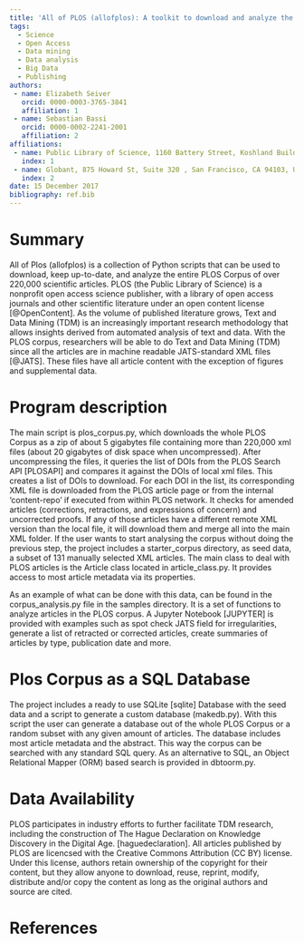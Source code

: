 ```yaml
---
title: 'All of PLOS (allofplos): A toolkit to download and analyze the entire PLOS corpus'
tags:
  - Science
  - Open Access
  - Data mining
  - Data analysis
  - Big Data
  - Publishing
authors:
 - name: Elizabeth Seiver
   orcid: 0000-0003-3765-3841
   affiliation: 1
 - name: Sebastian Bassi
   orcid: 0000-0002-2241-2001
   affiliation: 2
affiliations:
 - name: Public Library of Science, 1160 Battery Street, Koshland Building East, Suite 225, San Francisco, CA 94111, USA
   index: 1
 - name: Globant, 875 Howard St, Suite 320 , San Francisco, CA 94103, USA
   index: 2
date: 15 December 2017
bibliography: ref.bib
---
```



# Summary

All of Plos (allofplos) is a collection of Python scripts that can be used to download, keep up-to-date, and analyze the entire PLOS Corpus of over 220,000 scientific articles.
PLOS (the Public Library of Science) is a nonprofit open access science publisher, with a library of open access journals and other scientific literature under an open content license [@OpenContent]. As the volume of published literature grows, Text and Data Mining (TDM) is an increasingly important research methodology that allows insights derived from automated analysis of text and data.
With the PLOS corpus, researchers will be able to do Text and Data Mining (TDM) since all the articles are in machine readable JATS-standard XML files [@JATS]. These files have all article content with the exception of figures and supplemental data.


# Program description

The main script is plos_corpus.py, which downloads the whole PLOS Corpus as a zip of about 5 gigabytes file containing more than 220,000 xml files (about 20 gigabytes of disk space when uncompressed). After uncompressing the files, it queries the list of DOIs from the PLOS Search API [PLOSAPI] and compares it against the DOIs of local xml files. This creates a list of DOIs to download.  For each DOI in the list, its corresponding XML file is downloaded from the PLOS article page or from the internal ‘content-repo’ if executed from within PLOS network. It checks for amended articles (corrections, retractions, and expressions of concern) and uncorrected proofs. If any of those articles have a different remote XML version than the local file, it will download them and merge all into the main XML folder.
If the user wants to start analysing the corpus without doing the previous step, the project includes a starter_corpus directory, as seed data, a subset of 131 manually selected XML articles.
The main class to deal with PLOS articles is the Article class located in article_class.py. It provides access to most article metadata via its properties.

As an example of what can be done with this data, can be found in the corpus_analysis.py file in the samples directory. It is a set of functions to analyze articles in the PLOS corpus. A Jupyter Notebook [JUPYTER] is provided with examples such as spot check JATS field for irregularities, generate a list of retracted or corrected articles, create summaries of articles by type, publication date and more.

# Plos Corpus as a SQL Database

The project includes a ready to use SQLite [sqlite] Database with the seed data and a script to generate a custom database (makedb.py). With this script the user can generate a database out of the whole PLOS Corpus or a random subset with any given amount of articles. The database includes most article metadata and the abstract. This way the corpus can be searched with any standard SQL query. As an alternative to SQL, an Object Relational Mapper (ORM) based search is provided in dbtoorm.py.

# Data Availability

PLOS participates in industry efforts to further facilitate TDM research, including the construction of The Hague Declaration on Knowledge Discovery in the Digital Age. [haguedeclaration].
All articles published by PLOS are licencsed with the Creative Commons Attribution (CC BY) license. Under this license, authors retain ownership of the copyright for their content, but they allow anyone to download, reuse, reprint, modify, distribute and/or copy the content as long as the original authors and source are cited.

# References
